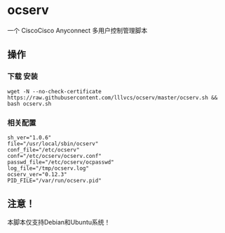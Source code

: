 # ocserv
一个 CiscoCisco Anyconnect 多用户控制管理脚本

## 操作
### 下载 安装
```
wget -N --no-check-certificate https://raw.githubusercontent.com/lllvcs/ocserv/master/ocserv.sh && bash ocserv.sh
```
### 相关配置
```
sh_ver="1.0.6"
file="/usr/local/sbin/ocserv"
conf_file="/etc/ocserv"
conf="/etc/ocserv/ocserv.conf"
passwd_file="/etc/ocserv/ocpasswd"
log_file="/tmp/ocserv.log"
ocserv_ver="0.12.3"
PID_FILE="/var/run/ocserv.pid"
```

## 注意！
本脚本仅支持Debian和Ubuntu系统！